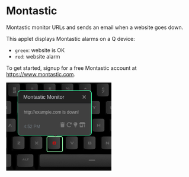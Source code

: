 # Montastic

Montastic monitor URLs and sends an email when a website goes down.

This applet displays Montastic alarms on a Q device:

- `green`: website is OK
- `red`: website alarm

To get started, signup for a free Montastic account at <https://www.montastic.com>.

![Montastic monitoring on a Das Keybaord Q](assets/image.png "Montastic alert")
